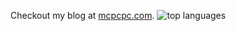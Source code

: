 Checkout my blog at [mcpcpc.com](mcpcpc.com).
![top languages](https://github-readme-stats.vercel.app/api/top-langs/?username=mcpcpc&hide_border=true&layout=compact)
